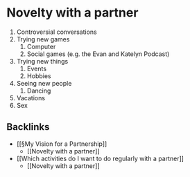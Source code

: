 # Novelty with a partner
1. Controversial conversations
2. Trying new games
	1. Computer
	2. Social games (e.g. the Evan and Katelyn Podcast)
3. Trying new things
	1. Events
	2. Hobbies
4. Seeing new people
	1. Dancing
5. Vacations
6. Sex

## Backlinks
* [[§My Vision for a Partnership]]
	* [[Novelty with a partner]]
* [[Which activities do I want to do regularly with a partner]]
	* [[Novelty with a partner]]

<!-- {BearID:10B49ED1-426E-4D2D-BC7E-A47356D4C9CE-956-000000317963F8D3} -->
